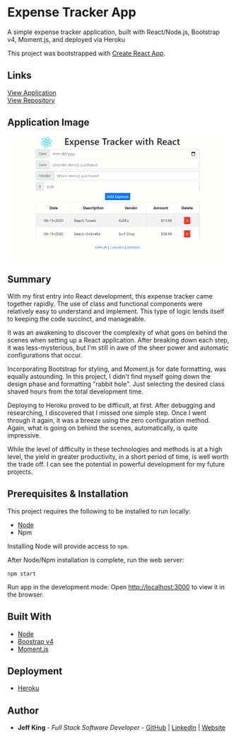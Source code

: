 # Expense Tracker App
A simple expense tracker application, built with React/Node.js, Bootstrap v4, Moment.js, and deployed via Heroku

This project was bootstrapped with [Create React App](https://github.com/facebook/create-react-app).

## Links
[View Application](https://jazfunk.github.io/expense-tracker-react-app/)  
[View Repository](https://github.com/jazfunk/expense-tracker-react-app.git)


## Application Image
<img src="src/images/expenseTrackerReactApp_SS_1.png">  


## Summary
With my first entry into React development, this expense tracker came together rapidly.  The use of class and functional components were relatively easy to understand and implement.  This type of logic lends itself to keeping the code succinct, and manageable.

It was an awakening to discover the complexity of what goes on behind the scenes when setting up a React application.  After breaking down each step, it was less-mysterious, but I'm still in awe of the sheer power and automatic configurations that occur.

Incorporating Bootstrap for styling, and Moment.js for date formatting, was equally astounding.  In this project, I didn't find myself going down the design phase and formatting "rabbit hole".  Just selecting the desired class shaved hours from the total development time.

Deploying to Heroku proved to be difficult, at first.  After debugging and researching, I discovered that I missed one simple step.  Once I went through it again, it was a breeze using the zero configuration method.  Again, what is going on behind the scenes, automatically, is quite impressive.

While the level of difficulty in these technologies and methods is at a high level, the yield in greater productivity, in a short period of time, is well worth the trade off.  I can see the potential in powerful development for my future projects.

## Prerequisites & Installation
This project requires the following to be installed to run locally:
* [Node](https://nodejs.org/en/)
* Npm

Installing Node will provide access to `npm`.

After Node/Npm installation is complete, run the web server:
```
npm start
```

Run app in the development mode:  Open [http://localhost:3000](http://localhost:3000) to view it in the browser.


## Built With
* [Node](https://nodejs.org/en/)
* [Boostrap v4](https://getbootstrap.com/docs/4.0/getting-started/download/)
* [Moment.js](https://momentjs.com/)

## Deployment
* [Heroku](https://www.heroku.com)

## Author
* **Jeff King** - *Full Stack Software Developer* - [GitHub](https://github.com/jazfunk) | [LinkedIn](https://www.linkedin.com/in/jeffking222/) | [Website](https://jeff-king.net)
